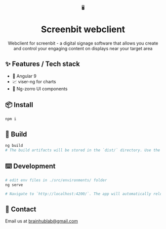 <div align="center">
  🖥
  <h1> Screenbit webclient</h1>
  <p>Webclient for screenbit - a digital signage software that allows you create and control your engaging content on displays near your target area</p>
</div>

## ✨ Features / Tech stack

- 🔴 Angular 9
- 📈 viser-ng for charts
- 🎩 Ng-zorro UI components

## 📦 Install

```bash
npm i
```

## 🔨 Build

```bash
ng build
# The build artifacts will be stored in the `dist/` directory. Use the `--prod` flag for a production build.

```

## ⌨️ Development

```bash
# edit env files in ./src/environments/ folder
ng serve

# Navigate to `http://localhost:4200/`. The app will automatically reload if you change any of the source files.

```

## 🤝 Contact

Email us at [brainhublab@gmail.com](mailto:brainhublab@gmail.com)

